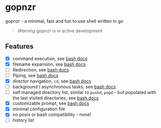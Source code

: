 # gopnzr

gopnzr - a minimal, fast and fun to use shell written in go

> _Warning_
> gopnzr is in active development

## Features

- [x] command execution, see [bash docs](https://www.gnu.org/software/bash/manual/bash.html#Command-Search-and-Execution)
- [x] filename expansion, see [bash docs](https://www.gnu.org/software/bash/manual/bash.html#Filename-Expansion)
- [ ] Redirection, see [bash docs](https://www.gnu.org/software/bash/manual/bash.html#Redirections)
- [ ] Piping, see [bash docs](https://www.gnu.org/software/bash/manual/bash.html#Pipelines)
- [x] director navigation, `cd`, see [bash docs](https://www.gnu.org/software/bash/manual/html_node/Bourne-Shell-Builtins.html#index-cd)
- [ ] background / asynchronous tasks, see [bash docs](https://www.gnu.org/software/bash/manual/bash.html#Lists)
- [ ] self managed directory list, similar to `pushd`, `popd` - but populated with the last visited directories, see [bash docs](https://www.gnu.org/software/bash/manual/bash.html#The-Directory-Stack)
- [x] customizable prompt, see [bash docs](https://www.gnu.org/software/bash/manual/bash.html#Controlling-the-Prompt)
- [x] minimal configuration file
- [x] no posix or bash compatibility - none!
- [ ] history list
